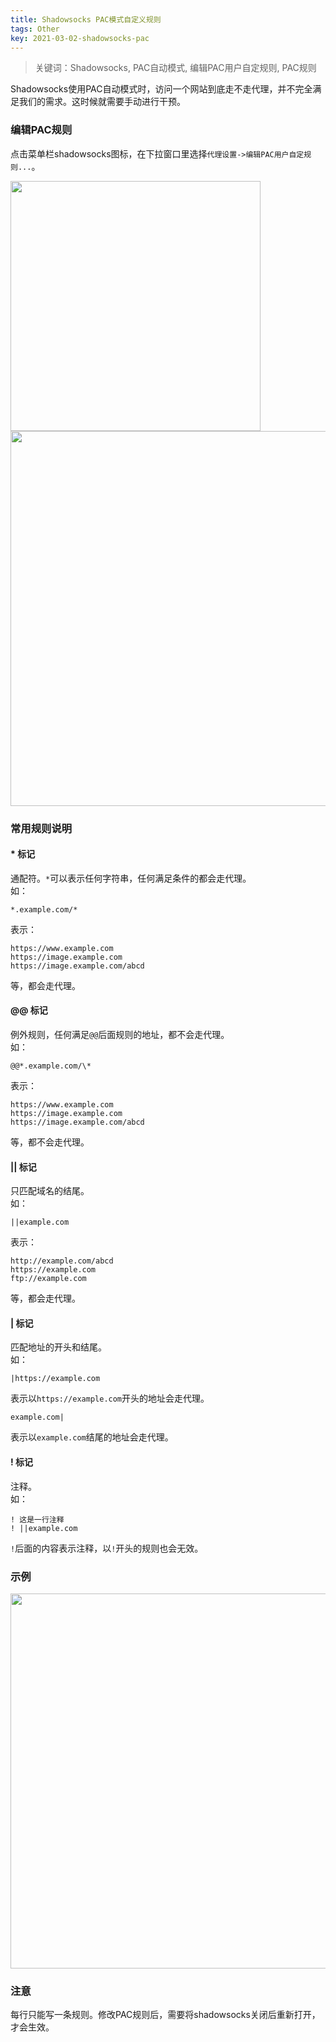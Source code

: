 ```yaml
---
title: Shadowsocks PAC模式自定义规则
tags: Other
key: 2021-03-02-shadowsocks-pac
---
```


> 关键词：Shadowsocks, PAC自动模式, 编辑PAC用户自定规则, PAC规则

Shadowsocks使用PAC自动模式时，访问一个网站到底走不走代理，并不完全满足我们的需求。这时候就需要手动进行干预。

### 编辑PAC规则
点击菜单栏shadowsocks图标，在下拉窗口里选择`代理设置->编辑PAC用户自定规则...`。

<img src="https://image.oldboard.tech/blog/shadowsocks-pac.jpg" width="400">

<img src="https://image.oldboard.tech/blog/shadowsocks-pacedit.png" width="600">

### 常用规则说明
#### * 标记
通配符。`*`可以表示任何字符串，任何满足条件的都会走代理。  
如：
```
*.example.com/*
```
表示：
```
https://www.example.com
https://image.example.com
https://image.example.com/abcd
```
等，都会走代理。 

#### @@ 标记
例外规则，任何满足`@@`后面规则的地址，都不会走代理。  
如：
``` 
@@*.example.com/\*
``` 
表示：
```
https://www.example.com
https://image.example.com
https://image.example.com/abcd
```
等，都不会走代理。

#### || 标记  
只匹配域名的结尾。  
如：
```
||example.com
```
表示：
``` 
http://example.com/abcd
https://example.com
ftp://example.com 
```
等，都会走代理。

#### | 标记
匹配地址的开头和结尾。  
如：
```
|https://example.com
```
表示以`https://example.com`开头的地址会走代理。
```
example.com|
```
表示以`example.com`结尾的地址会走代理。

#### ! 标记
注释。  
如：
```
! 这是一行注释
! ||example.com
```
`!`后面的内容表示注释，以`!`开头的规则也会无效。

### 示例
<img src="https://image.oldboard.tech/blog/shadowpaceditend.png" width="600">

### 注意
每行只能写一条规则。修改PAC规则后，需要将shadowsocks关闭后重新打开，才会生效。
